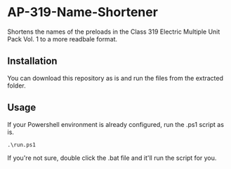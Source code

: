 # AP-319-Name-Shortener
Shortens the names of the preloads in the Class 319 Electric Multiple Unit Pack Vol. 1 to a more readbale format.

## Installation
You can download this repository as is and run the files from the extracted folder.

## Usage
If your Powershell environment is already configured, run the .ps1 script as is.
```
.\run.ps1
```

If you're not sure, double click the .bat file and it'll run the script for you.
